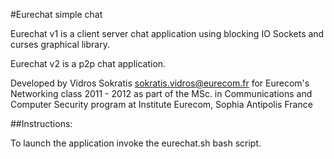 #Eurechat simple chat

Eurechat v1 is a client server chat application using blocking IO Sockets and curses graphical library.

Eurechat v2 is a p2p chat application.

Developed by Vidros Sokratis <sokratis.vidros@eurecom.fr> for Eurecom's Networking class 2011 - 2012 
as part of the MSc. in Communications and Computer Security program at Institute Eurecom, Sophia Antipolis France

##Instructions:

To launch the application invoke the eurechat.sh bash script.
